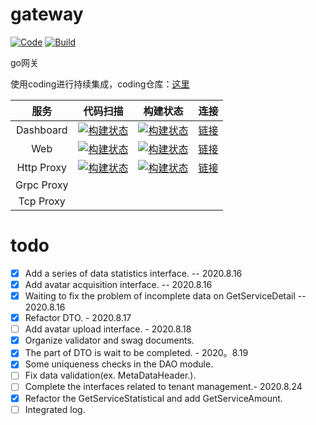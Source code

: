 # gateway

[![Code](https://nekilc.coding.net/badges/gateway/job/335633/build.svg)](https://nekilc.coding.net/p/gateway/ci/job)
[![Build](https://nekilc.coding.net/badges/gateway/job/336986/build.svg)](https://nekilc.coding.net/p/gateway/ci/job)

go网关

使用coding进行持续集成，coding仓库：[这里](https://nekilc.coding.net/public/gateway/server/git/files)

|服务|代码扫描|构建状态|连接|
|:---:|:---:|:---:|:---:|
|Dashboard|[![构建状态](https://nekilc.coding.net/badges/gateway/job/335633/build.svg)](https://nekilc.coding.net/p/gateway/ci/job)|[![构建状态](https://nekilc.coding.net/badges/gateway/job/336986/build.svg)](https://nekilc.coding.net/p/gateway/ci/job)|[链接](http://code.nekilc.com:8880)|
|Web|[![构建状态](https://nekilc.coding.net/badges/gateway/job/335634/build.svg)](https://nekilc.coding.net/p/gateway/ci/job)|[![构建状态](https://nekilc.coding.net/badges/gateway/job/338147/build.svg)](https://nekilc.coding.net/p/gateway/ci/job)|[链接](http://code.nekilc.com:8888)|
|Http Proxy|[![构建状态](https://nekilc.coding.net/badges/gateway/job/335633/build.svg)](https://nekilc.coding.net/p/gateway/ci/job)|[![构建状态](https://nekilc.coding.net/badges/gateway/job/336986/build.svg)](https://nekilc.coding.net/p/gateway/ci/job)|[链接](http://code.nekilc.com:8800)|
|Grpc Proxy|||
|Tcp Proxy|||

# todo

- [x] Add a series of data statistics interface. -- 2020.8.16
- [x] Add avatar acquisition interface. -- 2020.8.16
- [x] Waiting to fix the problem of incomplete data on GetServiceDetail -- 2020.8.16
- [x] Refactor DTO. - 2020.8.17
- [ ] Add avatar upload interface. - 2020.8.18
- [x] Organize validator and swag documents.
- [x] The part of DTO is wait to be completed. - 2020。8.19
- [x] Some uniqueness checks in the DAO module.
- [ ] Fix data validation(ex. MetaDataHeader.).
- [ ] Complete the interfaces related to tenant management.- 2020.8.24
- [x] Refactor the GetServiceStatistical and add GetServiceAmount.
- [ ] Integrated log.